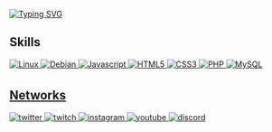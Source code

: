 [![Typing SVG](https://readme-typing-svg.herokuapp.com?color=acc581&lines=Hi+!+Im+ivn+🌱;Visit+my+website+%3A+winveer.com+;And+enjoy+it+!+💚)](https://git.io/typing-svg)

## Skills
<a href="#" target="_blank">
<img alt="Linux" src="https://img.shields.io/badge/Linux-FCC624?style=for-the-badge&logo=linux&logoColor=black" style="margin-bottom: 5px;"/>
</a>
<a href="#" target="_blank">
<img alt="Debian" src="https://img.shields.io/badge/debian-900C3F?style=for-the-badge&logo=debian&logoColor=white" style="margin-bottom: 5px;"/>
</a>
<a href="#" target="_blank">
<img alt="Javascript" src="https://img.shields.io/badge/javascript-%23ED8B00?style=for-the-badge&logo=javascript&logoColor=white" style="margin-bottom: 5px;"/>
</a>
<a href="#" target="_blank">
<img alt="HTML5" src="https://img.shields.io/badge/html5-%23E34F26.svg?style=for-the-badge&logo=html5&logoColor=white" style="margin-bottom: 5px;"/>
</a>
<a href="#" target="_blank">
<img alt="CSS3" src="https://img.shields.io/badge/css3-%231572B6.svg?style=for-the-badge&logo=css3&logoColor=white" style="margin-bottom: 5px;"/>
</a>
<a href="#" target="_blank">
<img alt="PHP" src="https://img.shields.io/badge/php-7374ab?style=for-the-badge&logo=php&logoColor=white" style="margin-bottom: 5px;"/>
</a>
<a href="#" target="_blank">
<img alt="MySQL" src="https://img.shields.io/badge/mysql-%2300f.svg?style=for-the-badge&logo=mysql&logoColor=white" style="margin-bottom: 5px;"/>
<br/>

## Networks
<a href="https://twitter.com/inverssed" target="_blank">
<img src=https://img.shields.io/badge/twitter-%2300acee.svg?&style=for-the-badge&logo=twitter&logoColor=white alt=twitter style="margin-bottom: 5px;" />
</a>
<a href="https://twitch.com/inverssed" target="_blank">
<img src=https://img.shields.io/badge/twitch-6441a5.svg?&style=for-the-badge&logo=twitch&logoColor=white alt=twitch style="margin-bottom: 5px;" />
</a>
<a href="https://www.instagram.com/c/inverssed/" target="_blank">
<img src=https://img.shields.io/badge/instagram-C13584.svg?&style=for-the-badge&logo=instagram&logoColor=white alt=instagram style="margin-bottom: 5px;" /> 
</a>
<a href="https://www.youtube.com/c/inverssed/" target="_blank">
<img src=https://img.shields.io/badge/youtube-c4302b.svg?&style=for-the-badge&logo=youtube&logoColor=white alt=youtube style="margin-bottom: 5px;" />
</a>  
<a href="https://discord.gg/orange" target="_blank">
<img src=https://img.shields.io/badge/discord-5865F2.svg?&style=for-the-badge&logo=discord&logoColor=white alt=discord style="margin-bottom: 5px;" />
</a> 
<br/>  
